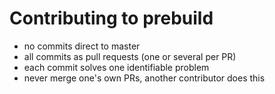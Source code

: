 # Contributing to prebuild

* no commits direct to master
* all commits as pull requests (one or several per PR)
* each commit solves one identifiable problem
* never merge one's own PRs, another contributor does this


